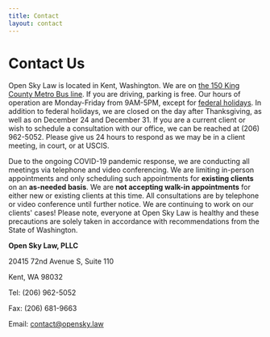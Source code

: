 ```yaml
---
title: Contact
layout: contact
---
```


# Contact Us

Open Sky Law is located in Kent, Washington. We are on [the 150 King County Metro Bus line](https://kingcounty.gov/depts/transportation/metro/schedules-maps/150.aspx). If you are driving, parking is free.  Our hours of operation are Monday-Friday from  9AM-5PM, except for [federal holidays](https://www.opm.gov/policy-data-oversight/snow-dismissal-procedures/federal-holidays/#url=2019). In addition to federal holidays, we are closed on the day after Thanksgiving, as well as on December 24 and December 31. If you are a current client or wish to schedule a consultation with our office, we can be reached at (206) 962-5052. Please give us 24 hours to respond as we may be in a client meeting, in court, or at USCIS.

Due to the ongoing COVID-19 pandemic response, we are conducting all meetings via telephone and video conferencing. We are limiting in-person appointments and only scheduling such appointments for **existing clients** on an **as-needed basis**. We are **not accepting walk-in appointments** for either new or existing clients at this time. All consultations are by telephone or video conference until further notice. We are continuing to work on our clients' cases! Please note, everyone at Open Sky Law is healthy and these precautions are solely taken in accordance with recommendations from the State of Washington.

<div class="address">
<p><b>Open Sky Law, PLLC</b></p>
<p>20415 72nd Avenue S, Suite 110</p>
<p>Kent, WA 98032</p>
<div class="address-break"></div>
<p>Tel:  (206) 962-5052</p>
<p>Fax:  (206) 681-9663</p>
<p>Email: <a href="mailto:contact@opensky.law">contact@opensky.law</a></p>
<div class="address-break"></div>
</div>
